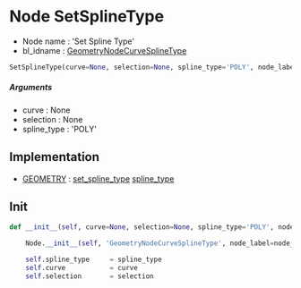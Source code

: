 # Node SetSplineType

- Node name : 'Set Spline Type'
- bl_idname : [GeometryNodeCurveSplineType](https://docs.blender.org/api/current/bpy.types.GeometryNodeCurveSplineType.html)


``` python
SetSplineType(curve=None, selection=None, spline_type='POLY', node_label=None, node_color=None, **kwargs)
```
##### Arguments

- curve : None
- selection : None
- spline_type : 'POLY'

## Implementation

- [GEOMETRY](/docs/GeoNodes/socket_GEOMETRY.md) : [set_spline_type](/docs/GeoNodes/socket_GEOMETRY.md#set_spline_type) [spline_type](/docs/GeoNodes/socket_GEOMETRY.md#spline_type)

## Init

``` python
def __init__(self, curve=None, selection=None, spline_type='POLY', node_label=None, node_color=None, **kwargs):

    Node.__init__(self, 'GeometryNodeCurveSplineType', node_label=node_label, node_color=node_color, **kwargs)

    self.spline_type     = spline_type
    self.curve           = curve
    self.selection       = selection
```
